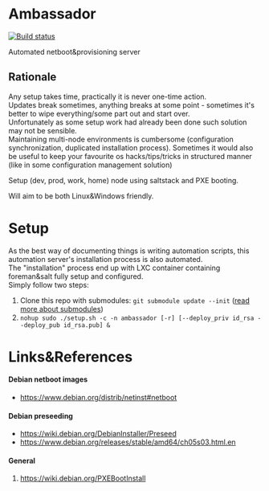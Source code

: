 # Ambassador
[![Build status](https://travis-ci.org/kiemlicz/ambassador.svg?branch=master)](https://travis-ci.org/kiemlicz/ambassador)

Automated netboot&provisioning server

## Rationale
Any setup takes time, practically it is never one-time action.  
Updates break sometimes, anything breaks at some point - sometimes it's better to wipe everything/some part out
and start over.  
Unfortunately as some setup work had already been done such solution may not be sensible.  
Maintaining multi-node environments is cumbersome (configuration synchronization, duplicated installation process).
Sometimes it would also be useful to keep your favourite os hacks/tips/tricks in structured manner (like in some configuration management solution)

Setup (dev, prod, work, home) node using saltstack and PXE booting.

Will aim to be both Linux&Windows friendly.

# Setup

As the best way of documenting things is writing automation scripts, this automation server's installation process
is also automated.  
The "installation" process end up with LXC container containing foreman&salt fully setup and configured.  
Simply follow two steps:  
1. Clone this repo with submodules: `git submodule update --init` ([read more about submodules](https://github.com/kiemlicz/util/wiki/git))
2. `nohup sudo ./setup.sh -c -n ambassador [-r] [--deploy_priv id_rsa --deploy_pub id_rsa.pub] &`


# Links&References
#### Debian netboot images
* https://www.debian.org/distrib/netinst#netboot

#### Debian preseeding
* https://wiki.debian.org/DebianInstaller/Preseed
* https://www.debian.org/releases/stable/amd64/ch05s03.html.en

#### General
1. https://wiki.debian.org/PXEBootInstall
